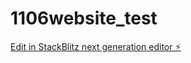 # 1106website_test

[Edit in StackBlitz next generation editor ⚡️](https://stackblitz.com/~/github.com/Genening/1106website_test)